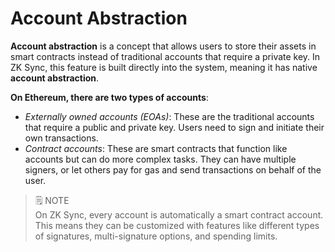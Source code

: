 # Account Abstraction
**Account abstraction** is a concept that allows users to store their assets in smart contracts instead of traditional accounts that require a private key. In ZK Sync, this feature is built directly into the system, meaning it has native **account abstraction**.

**On Ethereum, there are two types of accounts**:

* *Externally owned accounts (EOAs)*: These are the traditional accounts that require a public and private key. Users need to sign and initiate their own transactions.
* *Contract accounts*: These are smart contracts that function like accounts but can do more complex tasks. They can have multiple signers, or let others pay for gas and send transactions on behalf of the user.

>🗒️ NOTE <br> On ZK Sync, every account is automatically a smart contract account. This means they can be customized with features like different types of signatures, multi-signature options, and spending limits.